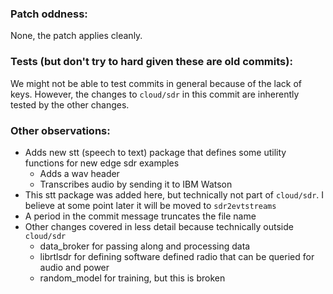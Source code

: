 ### Patch oddness:
None, the patch applies cleanly.

### Tests (but don't try to hard given these are old commits):
We might not be able to test commits in general because of the lack of keys. However, the changes to `cloud/sdr` in this commit are inherently tested by the other changes.

### Other observations:
* Adds new stt (speech to text) package that defines some utility functions for new edge sdr examples
	* Adds a wav header
	* Transcribes audio by sending it to IBM Watson
* This stt package was added here, but technically not part of `cloud/sdr`. I believe at some point later it will be moved to `sdr2evtstreams`
* A period in the commit message truncates the file name
* Other changes covered in less detail because technically outside `cloud/sdr`
	* data_broker for passing along and processing data
	* librtlsdr for defining software defined radio that can be queried for audio and power
	* random_model for training, but this is broken	
